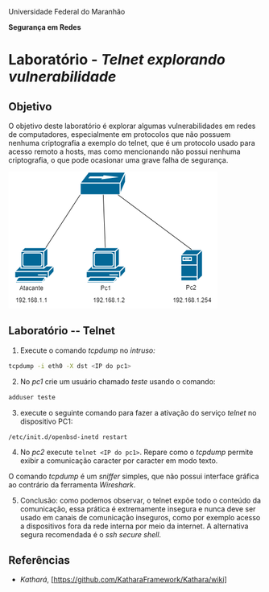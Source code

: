 Universidade Federal do Maranhão

**Segurança em Redes**

# Laboratório - *Telnet explorando vulnerabilidade*

## Objetivo 

O objetivo deste laboratório é explorar algumas vulnerabilidades em redes de computadores, especialmente em protocolos que não possuem nenhuma criptografia a exemplo do telnet, que é um protocolo usado para acesso remoto a hosts, mas como mencionando não possui nenhuma criptografia, o que pode ocasionar uma grave falha de segurança.

![Topologia de Rede][1]


## Laboratório -- Telnet


1.  Execute o comando *tcpdump* no *intruso:*

```bash
tcpdump -i eth0 -X dst <IP do pc1>
```

2.  No *pc1* crie um usuário  chamado *teste* usando o comando:

```bash
adduser teste
```

3.  execute o seguinte comando para fazer a ativação do serviço
    *telnet* no dispositivo PC1:

```bash
/etc/init.d/openbsd-inetd restart
```

4.  No *pc2* execute `telnet <IP do pc1>`. 
Repare como o *tcpdump* permite exibir a comunicação caracter por caracter em modo texto.

O comando *tcpdump* é um *sniffer* simples, que não possui interface gráfica ao contrário da ferramenta *Wireshark*.


5.  Conclusão: como podemos observar, o telnet expõe todo o conteúdo da comunicação, essa prática
é extremamente insegura e nunca deve ser usado em canais de comunicação inseguros, como por exemplo acesso a dispositivos fora da rede interna por meio da internet.
A alternativa segura recomendada é o *ssh* *secure shell*.


## Referências

- *Kathará*, [https://github.com/KatharaFramework/Kathara/wiki]

  [1]: media/image.png



